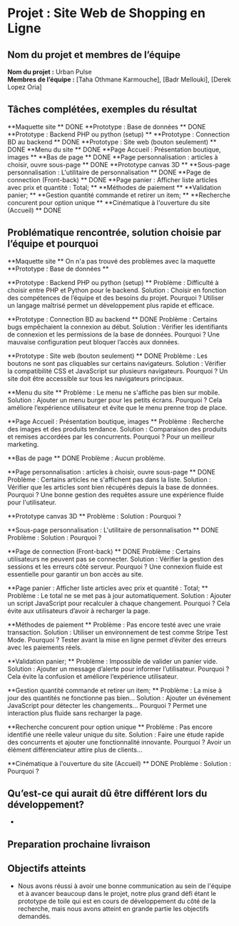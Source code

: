 # Projet : Site Web de Shopping en Ligne

## Nom du projet et membres de l’équipe 

**Nom du projet :** Urban Pulse  
**Membres de l’équipe :** [Taha Othmane Karmouche], [Badr Mellouki], [Derek Lopez Oria]

## Tâches complétées, exemples du résultat  
**Maquette site ** DONE 
**Prototype : Base de données  ** DONE 
**Prototype : Backend PHP ou python (setup)  **
**Prototype : Connection BD au backend  ** DONE 
**Prototype : Site web (bouton seulement) ** DONE 
**Menu du site  ** DONE 
**Page Accueil : Présentation boutique, images  ** 
**Bas de page  ** DONE 
**Page personnalisation : articles à choisir, ouvre sous-page ** DONE 
**Prototype canvas 3D **
**Sous-page personnalisation : L'utilitaire de personnalisation ** DONE
**Page de connection (Front-back) ** DONE
**Page panier : Afficher liste articles avec prix et quantité : Total; ** 
**Méthodes de paiement ** 
**Validation panier;  ** 
**Gestion quantité commande et retirer un item; **
**Recherche concurent pour option unique  **
**Cinématique à l'ouverture du site (Accueil)  ** DONE


## Problématique rencontrée, solution choisie par l’équipe et pourquoi   
**Maquette site ** 
On n'a pas trouvé des problèmes avec la maquette
**Prototype : Base de données  **  

**Prototype : Backend PHP ou python (setup)  **
Problème : Difficulté à choisir entre PHP et Python pour le backend.
Solution : Choisir en fonction des compétences de l’équipe et des besoins du projet.
Pourquoi ? Utiliser un langage maîtrisé permet un développement plus rapide et efficace.

**Prototype : Connection BD au backend  ** DONE 
Problème : Certains bugs empêchaient la connexion au début.
Solution : Vérifier les identifiants de connexion et les permissions de la base de données.
Pourquoi ? Une mauvaise configuration peut bloquer l’accès aux données.

**Prototype : Site web (bouton seulement) ** DONE 
Problème : Les boutons ne sont pas cliquables sur certains navigateurs.
Solution : Vérifier la compatibilité CSS et JavaScript sur plusieurs navigateurs.
Pourquoi ? Un site doit être accessible sur tous les navigateurs principaux.

**Menu du site  ** 
Problème : Le menu ne s'affiche pas bien sur mobile.
Solution : Ajouter un menu burger pour les petits écrans.
Pourquoi ? Cela améliore l’expérience utilisateur et évite que le menu prenne trop de place.

**Page Accueil : Présentation boutique, images  ** 
Problème : Recherche des images et des produits tendance.
Solution : Comparaison des produits et remises accordées par les concurrents.
Pourquoi ? Pour un meilleur marketing.

**Bas de page  ** DONE 
Problème : Aucun problème.

**Page personnalisation : articles à choisir, ouvre sous-page ** DONE 
Problème : Certains articles ne s'affichent pas dans la liste.
Solution : Vérifier que les articles sont bien récupérés depuis la base de données.
Pourquoi ? Une bonne gestion des requêtes assure une expérience fluide pour l'utilisateur.

**Prototype canvas 3D **
Problème :
Solution :
Pourquoi ?

**Sous-page personnalisation : L'utilitaire de personnalisation ** DONE
Problème :
Solution :
Pourquoi ? 

**Page de connection (Front-back) ** DONE
Problème : Certains utilisateurs ne peuvent pas se connecter.
Solution : Vérifier la gestion des sessions et les erreurs côté serveur.
Pourquoi ? Une connexion fluide est essentielle pour garantir un bon accès au site.

**Page panier : Afficher liste articles avec prix et quantité : Total; ** 
Problème : Le total ne se met pas à jour automatiquement.
Solution : Ajouter un script JavaScript pour recalculer à chaque changement.
Pourquoi ? Cela évite aux utilisateurs d’avoir à recharger la page.

**Méthodes de paiement ** 
Problème : Pas encore testé avec une vraie transaction.
Solution : Utiliser un environnement de test comme Stripe Test Mode.
Pourquoi ? Tester avant la mise en ligne permet d’éviter des erreurs avec les paiements réels.

**Validation panier;  ** 
Problème : Impossible de valider un panier vide.
Solution : Ajouter un message d’alerte pour informer l’utilisateur.
Pourquoi ? Cela évite la confusion et améliore l’expérience utilisateur.

**Gestion quantité commande et retirer un item; **
Problème : La mise à jour des quantités ne fonctionne pas bien...
Solution : Ajouter un événement JavaScript pour détecter les changements...
Pourquoi ? Permet une interaction plus fluide sans recharger la page.

**Recherche concurent pour option unique  **
Problème : Pas encore identifié une réelle valeur unique du site.
Solution : Faire une étude rapide des concurrents et ajouter une fonctionnalité innovante.
Pourquoi ? Avoir un élément différenciateur attire plus de clients...

**Cinématique à l'ouverture du site (Accueil)  ** DONE
Problème : 
Solution : 
Pourquoi ? 


## Qu’est-ce qui aurait dû être différent lors du développement?
- 

## Preparation prochaine livraison 


## Objectifs atteints 
- Nous avons réussi à avoir une bonne communication au sein de l'équipe et à avancer beaucoup dans le projet, notre plus grand défi étant le prototype de toile qui est en cours de développement du côté de la recherche, mais nous avons atteint en grande partie les objectifs demandés. 


